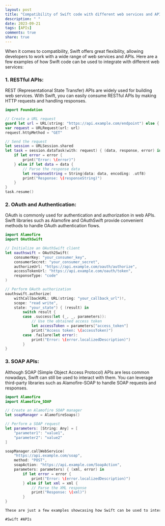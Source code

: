 ```yaml
---
layout: post
title: "Compatibility of Swift code with different web services and APIs"
description: " "
date: 2023-09-21
tags: [APIs]
comments: true
share: true
---
```


When it comes to compatibility, Swift offers great flexibility, allowing developers to work with a wide range of web services and APIs. Here are a few examples of how Swift code can be used to integrate with different web services:

### 1. RESTful APIs:
REST (Representational State Transfer) APIs are widely used for building web services. With Swift, you can easily consume RESTful APIs by making HTTP requests and handling responses.
```swift
import Foundation

// Create a URL request
guard let url = URL(string: "https://api.example.com/endpoint") else { return }
var request = URLRequest(url: url)
request.httpMethod = "GET"

// Send the request
let session = URLSession.shared
let task = session.dataTask(with: request) { (data, response, error) in
    if let error = error {
        print("Error: \(error)")
    } else if let data = data {
        // Parse the response data
        let responseString = String(data: data, encoding: .utf8)
        print("Response: \(responseString)")
    }
}
task.resume()
```

### 2. OAuth and Authentication:
OAuth is commonly used for authentication and authorization in web APIs. Swift libraries such as Alamofire and OAuthSwift provide convenient methods to handle OAuth authentication flows.
```swift
import Alamofire
import OAuthSwift

// Initialize an OAuthSwift client
let oauthswift = OAuth2Swift(
    consumerKey: "your_consumer_key",
    consumerSecret: "your_consumer_secret",
    authorizeUrl: "https://api.example.com/oauth/authorize",
    accessTokenUrl: "https://api.example.com/oauth/token",
    responseType: "code"
)

// Perform OAuth authorization
oauthswift.authorize(
    withCallbackURL: URL(string: "your_callback_url")!,
    scope: "read write",
    state: "your_state") { (result) in
        switch result {
        case .success(let (_, _, parameters)):
            // Use the obtained access token
            let accessToken = parameters["access_token"]
            print("Access token: \(accessToken)")
        case .failure(let error):
            print("Error: \(error.localizedDescription)")
        }
}
```

### 3. SOAP APIs:
Although SOAP (Simple Object Access Protocol) APIs are less common nowadays, Swift can still be used to interact with them. You can leverage third-party libraries such as Alamofire-SOAP to handle SOAP requests and responses.
```swift
import Alamofire
import Alamofire_SOAP

// Create an Alamofire SOAP manager
let soapManager = AlamofireSoaps()

// Perform a SOAP request
let parameters: [String: Any] = [
    "parameter1": "value1",
    "parameter2": "value2"
]

soapManager.callWebService(
    "https://api.example.com/soap",
    method: "POST",
    soapAction: "https://api.example.com/SoapAction",
    parameters: parameters) { (xml, error) in
        if let error = error {
            print("Error: \(error.localizedDescription)")
        } else if let xml = xml {
            // Parse the XML response
            print("Response: \(xml)")
        }
}

These are just a few examples showcasing how Swift can be used to interact with web services and APIs. The compatibility of Swift with different services and APIs is broad, and developers have the flexibility to integrate with various ecosystems using Swift as their language of choice.

#Swift #APIs